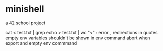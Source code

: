 # minishell
a 42 school project

cat < test.txt | grep echo > test.txt | wc
"<" : error , redirections in quotes
empty env variables shouldn't be shown in env command
abort when export and empty env commmand